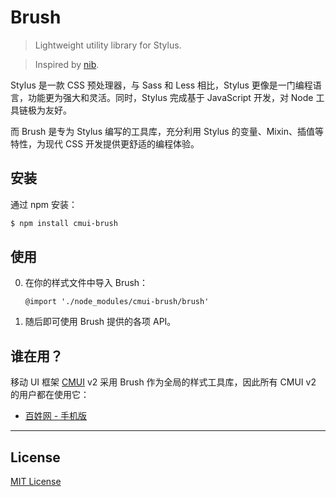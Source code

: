 # Brush

> Lightweight utility library for Stylus.

> Inspired by [nib](https://github.com/tj/nib).

Stylus 是一款 CSS 预处理器，与 Sass 和 Less 相比，Stylus 更像是一门编程语言，功能更为强大和灵活。同时，Stylus 完成基于 JavaScript 开发，对 Node 工具链极为友好。

而 Brush 是专为 Stylus 编写的工具库，充分利用 Stylus 的变量、Mixin、插值等特性，为现代 CSS 开发提供更舒适的编程体验。

## 安装

通过 npm 安装：

```sh
$ npm install cmui-brush
```

## 使用

0. 在你的样式文件中导入 Brush：
	
	```stylus
	@import './node_modules/cmui-brush/brush'
	```

0. 随后即可使用 Brush 提供的各项 API。

## 谁在用？

移动 UI 框架 [CMUI](https://github.com/CMUI/CMUI) v2 采用 Brush 作为全局的样式工具库，因此所有 CMUI v2 的用户都在使用它：

* [百姓网 - 手机版](http://m.baixing.com/)

***

## License

[MIT License](http://www.opensource.org/licenses/mit-license.php)
